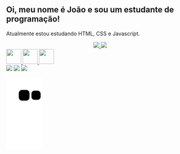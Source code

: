 ## Oi, meu nome é João e sou um estudante de programação!
Atualmente estou estudando HTML, CSS e Javascript.

<div align="center">
  <a href="https://github.com/joaomouram">
  <img height="180em" src="https://github-readme-stats.vercel.app/api?username=joaomouram&show_icons=true&theme=tokyonight&include_all_commits=true&count_private=true"/>
  <img height="180em" src="https://github-readme-stats.vercel.app/api/top-langs/?username=joaomouram&layout=compact&langs_count=7&theme=tokyonight"/>
</div>
  
<div>
  <img height="40" width="40" src="https://cdn.jsdelivr.net/gh/devicons/devicon/icons/html5/html5-original.svg"/>
  <img height="40" width="40"   src="https://cdn.jsdelivr.net/gh/devicons/devicon/icons/css3/css3-original.svg"/>
  <img height="40" width="40" src="https://cdn.jsdelivr.net/gh/devicons/devicon/icons/javascript/javascript-original.svg"/>
</div>
  
<div class="medias">
  <a href="https://instagram.com/janja_m2" target="_blank"><img src="https://img.shields.io/badge/-Instagram-%23E4405F?style=for-the-badge&logo=instagram&logoColor=white" target="_blank"></a>    
  <a href="https://www.linkedin.com/in/joão-paulo-967366232/" target="_blank"><img src="https://img.shields.io/badge/-LinkedIn-%230077B5?style=for-the-badge&logo=linkedin&logoColor=white" target="_blank"></a> 
  <a href = "mailto:joaopaulomm50@gmail.com"><img src="https://img.shields.io/badge/-Gmail-%23333?style=for-the-badge&logo=gmail&logoColor=white" target="_blank"></a>
  
  ![Snake animation](https://github.com/joaomouram/joaomouram/blob/output/github-contribution-grid-snake.svg)
</div>
  
 
